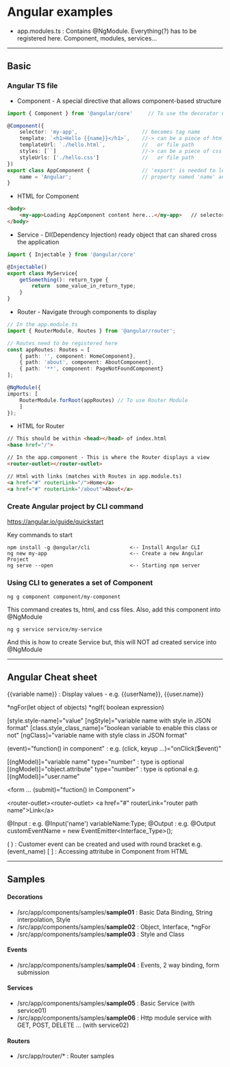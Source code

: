 # Angular examples
* app.modules.ts : Contains @NgModule. Everything(?) has to be registered here. Component, modules, services...

---
## Basic
### Angular TS file
* Component - A special directive that allows component-based structure
```Typescript
import { Component } from '@angular/core'     // To use the decorator Component

@Component({
    selector: 'my-app',                     // becomes tag name
    template: `<h1>Hello {{name}}</h1>`,    //-> can be a piece of html
    templateUrl: `./hello.html`,            //   or file path
    styles: [``]                            //-> can be a piece of css
    styleUrls: ['./hello.css']              //   or file path
})
export class AppComponent {                 // 'export' is needed to let others to call this
    name = 'Angular';                       // property named 'name' and assign value
}
```

* HTML for Component
```html
<body>
    <my-app>Loading AppComponent content here...</my-app>   // selector name created in TS
</body>
```

* Service - DI(Dependency Injection) ready object that can shared cross the application
```Typescript
import { Injectable } from '@angular/core'

@Injectable()
export class MyService{
    getSomething(): return_type {
        return  some_value_in_return_type;
    }
}
```

* Router - Navigate through components to display
```Typescript
// In the app.module.ts
import { RouterModule, Routes } from '@angular/router';

// Routes need to be registered here
const appRoutes: Routes = [
    { path: '', component: HomeComponent},
    { path: 'about', component: AboutComponent},
    { path: '**', component: PageNotFoundComponent}
];

@NgModule({
imports: [ 
    RouterModule.forRoot(appRoutes) // To use Router Module
    ]
});
```

* HTML for Router
```html
// This should be within <head></head> of index.html
<base href="/">

// In the app.component - This is where the Router displays a view 
<router-outlet></router-outlet>

// Html with links (matches with Routes in app.module.ts)
<a href="#" routerLink="/">Home</a>
<a href="#" routerLink="/about">About</a>
```

### Create Angular project by CLI command
https://angular.io/guide/quickstart

Key commands to start
```
npm install -g @angular/cli             <-- Install Angular CLI
ng new my-app                           <-- Create a new Angular Project
ng serve --open                         <-- Starting npm server
```

### Using CLI to generates a set of Component
```
ng g component component/my-component
```
This command creates ts, html, and css files. Also, add this component into @NgModule

``` 
ng g service service/my-service
```
And this is how to create Service but, this will NOT ad created service into @NgModule

---
## Angular Cheat sheet
{{variable name}} : Display values - e.g. {{userName}}, {{user.name}}

*ngFor(let object of objects)
*ngIf( boolean expression)

[style.style-name]="value"
[ngStyle]="variable name with style in JSON format"
[class.style_class_name]="boolean variable to enable this class or not"
[ngClass]="variable name with style class in JSON format"

(event)="function() in component" : e.g. (click, keyup ...)="onClick($event)"

[(ngModel)]="variable name" type="number" : type is optional
[(ngModel)]="object.attribute" type="number" : type is optional e.g. [(ngModel)]="user.name"

&lt;form ... (submit)="fuction() in Component"&gt;

&lt;router-outlet&gt;&lt;router-outlet&gt;
&lt;a href="#" routerLink="router path name"&gt;Link&lt;/a&gt;

@Input : e.g. @Input('name') variableName:Type;
@Output : e.g. @Output customEventName = new EventEmitter<Interface_Type>();

(  ) : Customer event can be created and used with round bracket e.g. (event_name)
[ ] : Accessing attritube in Component from HTML

---
## Samples
#### Decorations
* /src/app/components/samples/**sample01** : Basic Data Binding, String interpolation, Style
* /src/app/components/samples/**sample02** : Object, Interface, *ngFor
* /src/app/components/samples/**sample03** : Style and Class

#### Events
* /src/app/components/samples/**sample04** : Events, 2 way binding, form submission

#### Services
* /src/app/components/samples/**sample05** : Basic Service (with service01)
* /src/app/components/samples/**sample06** : Http module service with GET, POST, DELETE ... (with service02)

#### Routers
* /src/app/router/* : Router samples
